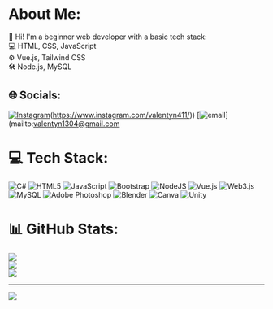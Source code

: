 # About Me:
👋 Hi! I'm a beginner web developer with a basic tech stack:<br>💻 HTML, CSS, JavaScript<br>⚙️ Vue.js, Tailwind CSS<br>🛠️ Node.js, MySQL


## 🌐 Socials:
[![Instagram](https://img.shields.io/badge/Instagram-%23E4405F.svg?logo=Instagram&logoColor=white)](https://instagram.com/@valentyn411)(https://www.instagram.com/valentyn411/)) [![email](https://img.shields.io/badge/Email-D14836?logo=gmail&logoColor=white)](mailto:valentyn1304@gmail.com 

# 💻 Tech Stack:
![C#](https://img.shields.io/badge/c%23-%23239120.svg?style=for-the-badge&logo=csharp&logoColor=white) ![HTML5](https://img.shields.io/badge/html5-%23E34F26.svg?style=for-the-badge&logo=html5&logoColor=white) ![JavaScript](https://img.shields.io/badge/javascript-%23323330.svg?style=for-the-badge&logo=javascript&logoColor=%23F7DF1E) ![Bootstrap](https://img.shields.io/badge/bootstrap-%238511FA.svg?style=for-the-badge&logo=bootstrap&logoColor=white) ![NodeJS](https://img.shields.io/badge/node.js-6DA55F?style=for-the-badge&logo=node.js&logoColor=white) ![Vue.js](https://img.shields.io/badge/vue.js-%2335495e.svg?style=for-the-badge&logo=vuedotjs&logoColor=%234FC08D) ![Web3.js](https://img.shields.io/badge/web3.js-F16822?style=for-the-badge&logo=web3.js&logoColor=white) ![MySQL](https://img.shields.io/badge/mysql-4479A1.svg?style=for-the-badge&logo=mysql&logoColor=white) ![Adobe Photoshop](https://img.shields.io/badge/adobe%20photoshop-%2331A8FF.svg?style=for-the-badge&logo=adobe%20photoshop&logoColor=white) ![Blender](https://img.shields.io/badge/blender-%23F5792A.svg?style=for-the-badge&logo=blender&logoColor=white) ![Canva](https://img.shields.io/badge/Canva-%2300C4CC.svg?style=for-the-badge&logo=Canva&logoColor=white) ![Unity](https://img.shields.io/badge/unity-%23000000.svg?style=for-the-badge&logo=unity&logoColor=white)
# 📊 GitHub Stats:
![](https://github-readme-stats.vercel.app/api?username=Valentine42011&theme=dark&hide_border=true&include_all_commits=false&count_private=false)<br/>
![](https://nirzak-streak-stats.vercel.app/?user=Valentine42011&theme=dark&hide_border=true)<br/>
![](https://github-readme-stats.vercel.app/api/top-langs/?username=Valentine42011&theme=dark&hide_border=true&include_all_commits=false&count_private=false&layout=compact)

---
[![](https://visitcount.itsvg.in/api?id=Valentine42011&icon=0&color=0)](https://visitcount.itsvg.in)

<!-- Proudly created with GPRM ( https://gprm.itsvg.in ) -->
